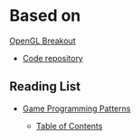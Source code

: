 # Based on

[OpenGL Breakout](https://learnopengl.com/In-Practice/2D-Game/Breakout)

* [Code repository](https://github.com/JoeyDeVries/LearnOpenGL)

## Reading List

* [Game Programming Patterns](http://gameprogrammingpatterns.com/)

    * [Table of Contents](http://gameprogrammingpatterns.com/contents.html)
